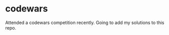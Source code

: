 codewars
========

Attended a codewars competition recently. Going to add my solutions to this repo.
